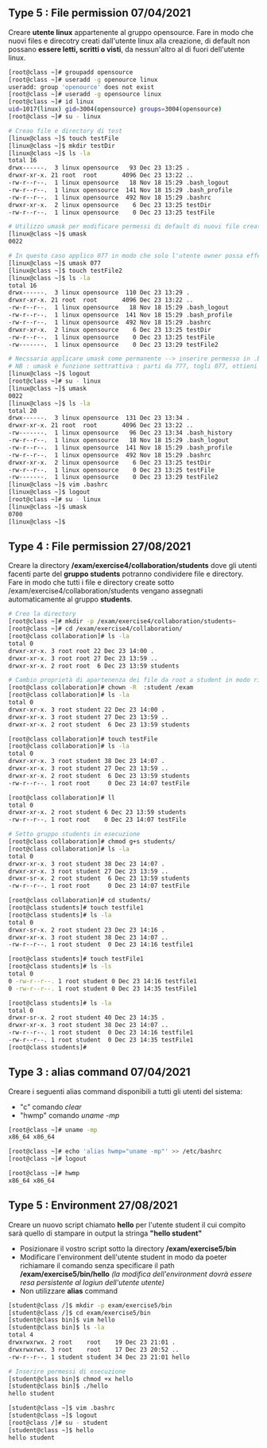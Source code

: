 ## Type 5 : File permission 07/04/2021

Creare **utente linux** appartenente al gruppo opensource.
Fare in modo che nuovi files e direcotry creati dall'utente linux alla creazione, di default non possano **essere letti, scritti o visti**, da nessun'altro al di fuori dell'utente linux.
```bash
[root@class ~]# groupadd opensource
[root@class ~]# useradd -g openource linux
useradd: group 'openource' does not exist
[root@class ~]# useradd -g opensource linux
[root@class ~]# id linux
uid=1017(linux) gid=3004(opensource) groups=3004(opensource)
[root@class ~]# su - linux

# Creao file e directory di test 
[linux@class ~]$ touch testFile
[linux@class ~]$ mkdir testDir
[linux@class ~]$ ls -la
total 16
drwx------.  3 linux opensource   93 Dec 23 13:25 .
drwxr-xr-x. 21 root  root       4096 Dec 23 13:22 ..
-rw-r--r--.  1 linux opensource   18 Nov 18 15:29 .bash_logout
-rw-r--r--.  1 linux opensource  141 Nov 18 15:29 .bash_profile
-rw-r--r--.  1 linux opensource  492 Nov 18 15:29 .bashrc
drwxr-xr-x.  2 linux opensource    6 Dec 23 13:25 testDir
-rw-r--r--.  1 linux opensource    0 Dec 23 13:25 testFile

# Utilizzo umask per modificare permessi di default di nuovi file creati
[linux@class ~]$ umask
0022

# In questo caso applico 077 in modo che solo l'utente owner possa effettuare r w 
[linux@class ~]$ umask 077
[linux@class ~]$ touch testFile2
[linux@class ~]$ ls -la
total 16
drwx------.  3 linux opensource  110 Dec 23 13:29 .
drwxr-xr-x. 21 root  root       4096 Dec 23 13:22 ..
-rw-r--r--.  1 linux opensource   18 Nov 18 15:29 .bash_logout
-rw-r--r--.  1 linux opensource  141 Nov 18 15:29 .bash_profile
-rw-r--r--.  1 linux opensource  492 Nov 18 15:29 .bashrc
drwxr-xr-x.  2 linux opensource    6 Dec 23 13:25 testDir
-rw-r--r--.  1 linux opensource    0 Dec 23 13:25 testFile
-rw-------.  1 linux opensource    0 Dec 23 13:29 testFile2

# Necssario applicare umask come permanente --> inserire permesso in .bashrc (umask 700)
# NB : umask è funzione sottrattiva : parti da 777, togli 077, ottieni 700
[linux@class ~]$ logout
[root@class ~]# su - linux
[linux@class ~]$ umask
0022
[linux@class ~]$ ls -la
total 20
drwx------.  3 linux opensource  131 Dec 23 13:34 .
drwxr-xr-x. 21 root  root       4096 Dec 23 13:22 ..
-rw-------.  1 linux opensource   96 Dec 23 13:34 .bash_history
-rw-r--r--.  1 linux opensource   18 Nov 18 15:29 .bash_logout
-rw-r--r--.  1 linux opensource  141 Nov 18 15:29 .bash_profile
-rw-r--r--.  1 linux opensource  492 Nov 18 15:29 .bashrc
drwxr-xr-x.  2 linux opensource    6 Dec 23 13:25 testDir
-rw-r--r--.  1 linux opensource    0 Dec 23 13:25 testFile
-rw-------.  1 linux opensource    0 Dec 23 13:29 testFile2
[linux@class ~]$ vim .bashrc
[linux@class ~]$ logout
[root@class ~]# su - linux
[linux@class ~]$ umask
0700
[linux@class ~]$

```
## Type 4 : File permission 27/08/2021

Creare la directory **/exam/exercise4/collaboration/students** dove gli utenti facenti parte del **gruppo students** potranno condividere file e directory.
Fare in modo che tutti i file e directory create sotto /exam/exercise4/collaboration/students vengano assegnati automaticamente al gruppo **students**.
```bash
# Creo la directory
[root@class ~]# mkdir -p /exam/exercise4/collaboration/students~
[root@class ~]# cd /exam/exercise4/collaboration/
[root@class collaboration]# ls -la
total 0
drwxr-xr-x. 3 root root 22 Dec 23 14:00 .
drwxr-xr-x. 3 root root 27 Dec 23 13:59 ..
drwxr-xr-x. 2 root root  6 Dec 23 13:59 students

# Cambio proprietà di apartenenza dei file da root a student in modo ricorsivo partendo dall dir exam/
[root@class collaboration]# chown -R  :student /exam
[root@class collaboration]# ls -la
total 0
drwxr-xr-x. 3 root student 22 Dec 23 14:00 .
drwxr-xr-x. 3 root student 27 Dec 23 13:59 ..
drwxr-xr-x. 2 root student  6 Dec 23 13:59 students

[root@class collaboration]# touch testFile
[root@class collaboration]# ls -la
total 0
drwxr-xr-x. 3 root student 38 Dec 23 14:07 .
drwxr-xr-x. 3 root student 27 Dec 23 13:59 ..
drwxr-xr-x. 2 root student  6 Dec 23 13:59 students
-rw-r--r--. 1 root root     0 Dec 23 14:07 testFile

[root@class collaboration]# ll
total 0
drwxr-xr-x. 2 root student 6 Dec 23 13:59 students
-rw-r--r--. 1 root root    0 Dec 23 14:07 testFile

# Setto gruppo students in esecuzione 
[root@class collaboration]# chmod g+s students/
[root@class collaboration]# ls -la
total 0
drwxr-xr-x. 3 root student 38 Dec 23 14:07 .
drwxr-xr-x. 3 root student 27 Dec 23 13:59 ..
drwxr-sr-x. 2 root student  6 Dec 23 13:59 students
-rw-r--r--. 1 root root     0 Dec 23 14:07 testFile

[root@class collaboration]# cd students/
[root@class students]# touch testfile1
[root@class students]# ls -la
total 0
drwxr-sr-x. 2 root student 23 Dec 23 14:16 .
drwxr-xr-x. 3 root student 38 Dec 23 14:07 ..
-rw-r--r--. 1 root student  0 Dec 23 14:16 testfile1

[root@class students]# touch testFile1
[root@class students]# ls -ls
total 0
0 -rw-r--r--. 1 root student 0 Dec 23 14:16 testfile1
0 -rw-r--r--. 1 root student 0 Dec 23 14:35 testFile1

[root@class students]# ls -la
total 0
drwxr-sr-x. 2 root student 40 Dec 23 14:35 .
drwxr-xr-x. 3 root student 38 Dec 23 14:07 ..
-rw-r--r--. 1 root student  0 Dec 23 14:16 testfile1
-rw-r--r--. 1 root student  0 Dec 23 14:35 testFile1
[root@class students]#

```
## Type 3 : alias command 07/04/2021
Creare i seguenti alias command disponibili a tutti gli utenti del sistema: 

 - "c" comando *clear*
 - "hwmp" comando *uname -mp*

```bash
[root@class ~]# uname -mp
x86_64 x86_64

[root@class ~]# echo 'alias hwmp="uname -mp"' >> /etc/bashrc
[root@class ~]# logout

[root@class ~]# hwmp
x86_64 x86_64

```
## Type 5 : Environment 27/08/2021
Creare un nuovo script chiamato **hello** per l'utente student il cui compito sarà quello di stampare in output la stringa **"hello student"**

 - Posizionare il vostro script sotto la directory **/exam/exercise5/bin**
 - Modificare l'environment dell'utente student in modo da poeter richiamare il comando senza specificare il path **/exam/exercise5/bin/hello** *(la modifica dell'environment dovrà essere resa persistente al logiun dell'utente utente)*
 - Non utilizzare **alias** command 

```bash
[student@class /]$ mkdir -p exam/exercise5/bin
[student@class /]$ cd exam/exercise5/bin
[student@class bin]$ vim hello
[student@class bin]$ ls -la
total 4
drwxrwxrwx. 2 root    root    19 Dec 23 21:01 .
drwxrwxrwx. 3 root    root    17 Dec 23 20:52 ..
-rw-r--r--. 1 student student 34 Dec 23 21:01 hello

# Inserire permessi di esecuzione 
[student@class bin]$ chmod +x hello
[student@class bin]$ ./hello
hello student

[student@class ~]$ vim .bashrc
[student@class ~]$ logout
[root@class /]# su - student
[student@class ~]$ hello
hello student


```
